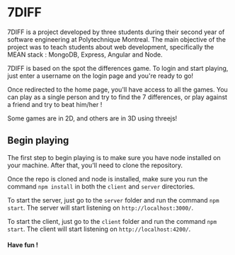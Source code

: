 # 7DIFF

7DIFF is a project developed by three students during their second year of software engineering at Polytechnique Montreal. 
The main objective of the project was to teach students about web development, specifically the MEAN stack : 
MongoDB, Express, Angular and Node. 

7DIFF is based on the spot the differences game. To login and start playing, just enter a username on the login page and you're ready to go! 

Once redirected to the home page, you'll have access to all the games. You can play as a single person and try to find the 7 differences, or play against a friend and try to beat him/her !

Some games are in 2D, and others are in 3D using threejs!

## Begin playing
The first step to begin playing is to make sure you have node installed on your machine. After that, you'll need to clone the repository.

Once the repo is cloned and node is installed, make sure you run the command `npm install` in both the `client` and `server` directories. 

To start the server, just go to the `server` folder and run the command `npm start`. The server will start listening on `http://localhost:3000/`. 

To start the client, just go to the `client` folder and run the command `npm start`. The client will start listening on `http://localhost:4200/`. 

#### Have fun !
